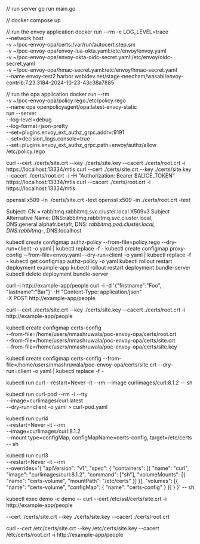 // run server
go run main.go

// 
docker compose up

// run the envoy application
docker run --rm -e LOG_LEVEL=trace \
--network host \
-v ~/poc-envoy-opa/certs:/var/run/autocert.step.sm \
-v ~/poc-envoy-opa/envoy-lua-okta.yaml:/etc/envoy/envoy.yaml \
-v ~/poc-envoy-opa/envoy-okta-oidc-secret.yaml:/etc/envoy/oidc-secret.yaml \
-v ~/poc-envoy-opa/hmac-secret.yaml:/etc/envoy/hmac-secret.yaml \
--name envoy-test2 harbor.wsbidev.net/stage-needham/wasabi/envoy-contrib:7.23.3184-2024-10-23-43c38a7885

// run the opa application
docker run --rm \
  -v ~/poc-envoy-opa/policy.rego:/etc/policy.rego \
  --name opa openpolicyagent/opa:latest-envoy-static \
  run --server \
  --log-level=debug \
  --log-format=json-pretty \
  --set=plugins.envoy_ext_authz_grpc.addr=:9191 \
  --set=decision_logs.console=true \
  --set=plugins.envoy_ext_authz_grpc.path=envoy/authz/allow \
  /etc/policy.rego

curl --cert ./certs/site.crt --key ./certs/site.key --cacert ./certs/root.crt -i https://localhost:13334/mtls
curl --cert ./certs/site.crt --key ./certs/site.key --cacert ./certs/root.crt -i -H "Authorization: Bearer $ALICE_TOKEN" https://localhost:13334/mtls
curl --cacert ./certs/root.crt -i https://localhost:13334/mtls

openssl x509 -in ./certs/site.crt -text
openssl x509 -in ./certs/root.crt -text


Subject: CN = rabbitmq.rabbitmq.svc.cluster.local
X509v3 Subject Alternative Name: 
                DNS:rabbitmq.rabbitmq.svc.cluster.local, DNS:general.alphafr.betafr, DNS:*.rabbitmq.pod.cluster.local, DNS:rabbitmq-*, DNS:localhost



kubectl create configmap authz-policy --from-file=policy.rego --dry-run=client -o yaml | kubectl replace -f -
kubectl create configmap proxy-config --from-file=envoy.yaml --dry-run=client -o yaml | kubectl replace -f -
kubectl get configmap authz-policy -o yaml
kubectl rollout restart deployment example-app
kubectl rollout restart deployment bundle-server
kubectl delete deployment bundle-server


curl -i http://example-app/people
curl -i -d '{"firstname":"Foo", "lastname":"Bar"}' -H "Content-Type: application/json" \
  -X POST http://example-app/people


curl --cert ./certs/site.crt --key ./certs/site.key --cacert ./certs/root.crt -i http://example-app/people


kubectl create configmap certs-config \
  --from-file=/home/users/nmashruwala/poc-envoy-opa/certs/root.crt \
  --from-file=/home/users/nmashruwala/poc-envoy-opa/certs/site.crt \
  --from-file=/home/users/nmashruwala/poc-envoy-opa/certs/site.key

kubectl create configmap certs-config --from-file=/home/users/nmashruwala/poc-envoy-opa/certs/site.crt --dry-run=client -o yaml | kubectl replace -f -


kubectl run curl --restart=Never -it --rm --image curlimages/curl:8.1.2 -- sh


kubectl run curl-pod --rm -i --tty \
  --image=curlimages/curl:latest \
  --dry-run=client -o yaml > curl-pod.yaml


kubectl run curl4 \
  --restart=Never -it --rm \
  --image=curlimages/curl:8.1.2 \
  --mount type=configMap, configMapName=certs-config, target=/etc/certs \
  -- sh

kubectl run curl3 \
  --restart=Never -it --rm \
  --overrides='{
    "apiVersion": "v1",
    "spec": {
      "containers": [{
        "name": "curl",
        "image": "curlimages/curl:8.1.2",
        "command": ["sh"],
        "volumeMounts": [{
          "name": "certs-volume",
          "mountPath": "/etc/certs"
        }]
      }],
      "volumes": [{
        "name": "certs-volume",
        "configMap": {
          "name": "certs-config"
        }
      }]
    }
  }' -- sh



kubectl exec demo -c demo -- curl --cert /etc/ssl/certs/site.crt -i http://example-app/people



--cert ./certs/site.crt --key ./certs/site.key --cacert ./certs/root.crt


curl --cert /etc/certs/site.crt --key /etc/certs/site.key --cacert /etc/certs/root.crt -i http://example-app/people

